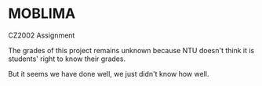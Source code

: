 # MOBLIMA

CZ2002 Assignment

The grades of this project remains unknown because NTU doesn't think it is students' right to know their grades.

But it seems we have done well, we just didn't know how well.
